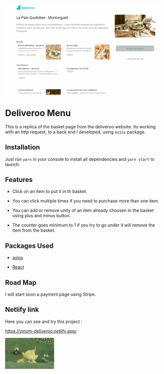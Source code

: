 ![](deliveroo.gif)

# Deliveroo Menu

This is a replica of the basket page from the deliveroo website.
Its working with an http request, to a back end I developed, using `axios` package.

## Installation

Just run `yarn` in your console to install all dependencies and `yarn start` to launch.

## Features

- Click on an item to put it in th basket.

- You can click multiple times if you need to purchase more than one item.

- You can add or remove unity of an item already choosen in the basket using plus and minus button.

- The counter goes minimum to 1 if you try to go under it will remove the item from the basket.

## Packages Used

- [axios](https://www.npmjs.com/package/axios)

- [React](https://reactjs.org/)

## Road Map

I will start soon a payment page using Stripe.

## Netlify link

Here you can see and try this project :

https://zmzm-deliveroo.netlify.app/

![](byebye.gif)

